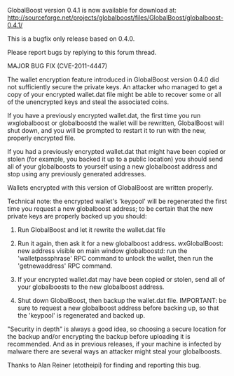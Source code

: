 GlobalBoost version 0.4.1 is now available for download at:
http://sourceforge.net/projects/globalboost/files/GlobalBoost/globalboost-0.4.1/

This is a bugfix only release based on 0.4.0.

Please report bugs by replying to this forum thread.

MAJOR BUG FIX  (CVE-2011-4447)

The wallet encryption feature introduced in GlobalBoost version 0.4.0 did not sufficiently secure the private keys. An attacker who
managed to get a copy of your encrypted wallet.dat file might be able to recover some or all of the unencrypted keys and steal the
associated coins.

If you have a previously encrypted wallet.dat, the first time you run wxglobalboost or globalboostd the wallet will be rewritten, GlobalBoost will
shut down, and you will be prompted to restart it to run with the new, properly encrypted file.

If you had a previously encrypted wallet.dat that might have been copied or stolen (for example, you backed it up to a public
location) you should send all of your globalboosts to yourself using a new globalboost address and stop using any previously generated addresses.

Wallets encrypted with this version of GlobalBoost are written properly.

Technical note: the encrypted wallet's 'keypool' will be regenerated the first time you request a new globalboost address; to be certain that the
new private keys are properly backed up you should:

1. Run GlobalBoost and let it rewrite the wallet.dat file

2. Run it again, then ask it for a new globalboost address.
wxGlobalBoost: new address visible on main window
globalboostd: run the 'walletpassphrase' RPC command to unlock the wallet,  then run the 'getnewaddress' RPC command.

3. If your encrypted wallet.dat may have been copied or stolen, send all of your globalboosts to the new globalboost address.

4. Shut down GlobalBoost, then backup the wallet.dat file.
IMPORTANT: be sure to request a new globalboost address before backing up, so that the 'keypool' is regenerated and backed up.

"Security in depth" is always a good idea, so choosing a secure location for the backup and/or encrypting the backup before uploading it is recommended. And as in previous releases, if your machine is infected by malware there are several ways an attacker might steal your globalboosts.

Thanks to Alan Reiner (etotheipi) for finding and reporting this bug.

